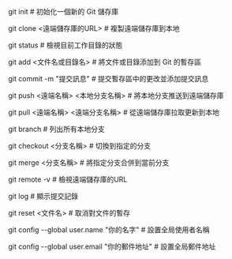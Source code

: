 git init  # 初始化一個新的 Git 儲存庫

git clone <遠端儲存庫的URL>  # 複製遠端儲存庫到本地

git status  # 檢視目前工作目錄的狀態

git add <文件名或目錄名>  # 將文件或目錄添加到 Git 的暫存區

git commit -m "提交訊息"  # 提交暫存區中的更改並添加提交訊息

git push <遠端名稱> <本地分支名稱>  # 將本地分支推送到遠端儲存庫

git pull <遠端名稱> <遠端分支名稱>  # 從遠端儲存庫拉取更新到本地

git branch  # 列出所有本地分支

git checkout <分支名稱>  # 切換到指定的分支

git merge <分支名稱>  # 將指定分支合併到當前分支

git remote -v  # 檢視遠端儲存庫的URL

git log  # 顯示提交記錄

git reset <文件名>  # 取消對文件的暫存

git config --global user.name "你的名字"  # 設置全局使用者名稱

git config --global user.email "你的郵件地址"  # 設置全局郵件地址
